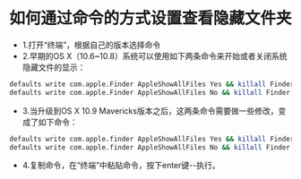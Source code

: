 # 如何通过命令的方式设置查看隐藏文件夹

- 1.打开“终端”，根据自己的版本选择命令
- 2.早期的OS X（10.6~10.8）系统可以使用如下两条命令来开始或者关闭系统隐藏文件的显示：
```bash
defaults write com.apple.Finder AppleShowAllFiles Yes && killall Finder //显示隐藏文件
defaults write com.apple.Finder AppleShowAllFiles No && killall Finder //不显示隐藏文件
```
- 3.当升级到OS X 10.9 Mavericks版本之后，这两条命令需要做一些修改，变成了如下命令：
```bash
defaults write com.apple.finder AppleShowAllFiles Yes && killall Finder //显示隐藏文件
defaults write com.apple.finder AppleShowAllFiles No && killall Finder //不显示隐藏文件
```
- 4.复制命令，在“终端”中粘贴命令，按下enter键--执行。